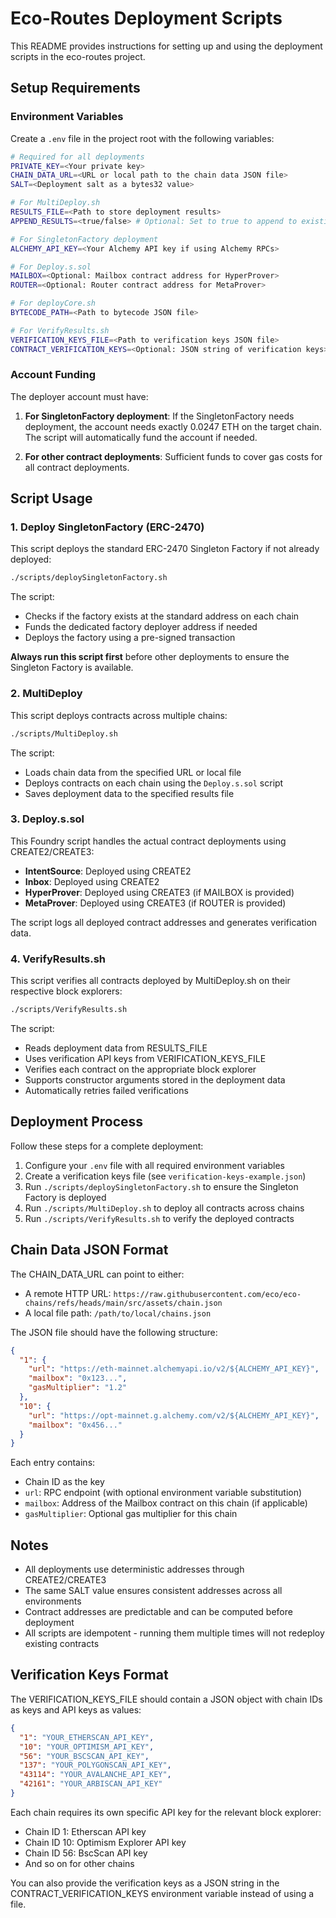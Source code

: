 # Eco-Routes Deployment Scripts

This README provides instructions for setting up and using the deployment scripts in the eco-routes project.

## Setup Requirements

### Environment Variables

Create a `.env` file in the project root with the following variables:

```bash
# Required for all deployments
PRIVATE_KEY=<Your private key>
CHAIN_DATA_URL=<URL or local path to the chain data JSON file>
SALT=<Deployment salt as a bytes32 value>

# For MultiDeploy.sh
RESULTS_FILE=<Path to store deployment results>
APPEND_RESULTS=<true/false> # Optional: Set to true to append to existing results file

# For SingletonFactory deployment
ALCHEMY_API_KEY=<Your Alchemy API key if using Alchemy RPCs>

# For Deploy.s.sol
MAILBOX=<Optional: Mailbox contract address for HyperProver>
ROUTER=<Optional: Router contract address for MetaProver>

# For deployCore.sh
BYTECODE_PATH=<Path to bytecode JSON file>

# For VerifyResults.sh
VERIFICATION_KEYS_FILE=<Path to verification keys JSON file>
CONTRACT_VERIFICATION_KEYS=<Optional: JSON string of verification keys>
```

### Account Funding

The deployer account must have:

1. **For SingletonFactory deployment**: If the SingletonFactory needs deployment, the account needs exactly 0.0247 ETH on the target chain. The script will automatically fund the account if needed.

2. **For other contract deployments**: Sufficient funds to cover gas costs for all contract deployments.

## Script Usage

### 1. Deploy SingletonFactory (ERC-2470)

This script deploys the standard ERC-2470 Singleton Factory if not already deployed:

```bash
./scripts/deploySingletonFactory.sh
```

The script:
- Checks if the factory exists at the standard address on each chain
- Funds the dedicated factory deployer address if needed
- Deploys the factory using a pre-signed transaction

**Always run this script first** before other deployments to ensure the Singleton Factory is available.

### 2. MultiDeploy

This script deploys contracts across multiple chains:

```bash
./scripts/MultiDeploy.sh
```

The script:
- Loads chain data from the specified URL or local file
- Deploys contracts on each chain using the `Deploy.s.sol` script
- Saves deployment data to the specified results file

### 3. Deploy.s.sol

This Foundry script handles the actual contract deployments using CREATE2/CREATE3:

- **IntentSource**: Deployed using CREATE2
- **Inbox**: Deployed using CREATE2
- **HyperProver**: Deployed using CREATE3 (if MAILBOX is provided)
- **MetaProver**: Deployed using CREATE3 (if ROUTER is provided)

The script logs all deployed contract addresses and generates verification data.

### 4. VerifyResults.sh

This script verifies all contracts deployed by MultiDeploy.sh on their respective block explorers:

```bash
./scripts/VerifyResults.sh
```

The script:
- Reads deployment data from RESULTS_FILE
- Uses verification API keys from VERIFICATION_KEYS_FILE
- Verifies each contract on the appropriate block explorer
- Supports constructor arguments stored in the deployment data
- Automatically retries failed verifications

## Deployment Process

Follow these steps for a complete deployment:

1. Configure your `.env` file with all required environment variables
2. Create a verification keys file (see `verification-keys-example.json`)
3. Run `./scripts/deploySingletonFactory.sh` to ensure the Singleton Factory is deployed 
4. Run `./scripts/MultiDeploy.sh` to deploy all contracts across chains
5. Run `./scripts/VerifyResults.sh` to verify the deployed contracts

## Chain Data JSON Format

The CHAIN_DATA_URL can point to either:
- A remote HTTP URL: `https://raw.githubusercontent.com/eco/eco-chains/refs/heads/main/src/assets/chain.json`
- A local file path: `/path/to/local/chains.json`

The JSON file should have the following structure:

```json
{
  "1": {
    "url": "https://eth-mainnet.alchemyapi.io/v2/${ALCHEMY_API_KEY}",
    "mailbox": "0x123...",
    "gasMultiplier": "1.2"
  },
  "10": {
    "url": "https://opt-mainnet.g.alchemy.com/v2/${ALCHEMY_API_KEY}",
    "mailbox": "0x456..."
  }
}
```

Each entry contains:
- Chain ID as the key
- `url`: RPC endpoint (with optional environment variable substitution)
- `mailbox`: Address of the Mailbox contract on this chain (if applicable)
- `gasMultiplier`: Optional gas multiplier for this chain

## Notes

- All deployments use deterministic addresses through CREATE2/CREATE3
- The same SALT value ensures consistent addresses across all environments
- Contract addresses are predictable and can be computed before deployment
- All scripts are idempotent - running them multiple times will not redeploy existing contracts

## Verification Keys Format

The VERIFICATION_KEYS_FILE should contain a JSON object with chain IDs as keys and API keys as values:

```json
{
  "1": "YOUR_ETHERSCAN_API_KEY",
  "10": "YOUR_OPTIMISM_API_KEY",
  "56": "YOUR_BSCSCAN_API_KEY",
  "137": "YOUR_POLYGONSCAN_API_KEY",
  "43114": "YOUR_AVALANCHE_API_KEY",
  "42161": "YOUR_ARBISCAN_API_KEY"
}
```

Each chain requires its own specific API key for the relevant block explorer:
- Chain ID 1: Etherscan API key
- Chain ID 10: Optimism Explorer API key
- Chain ID 56: BscScan API key
- And so on for other chains

You can also provide the verification keys as a JSON string in the CONTRACT_VERIFICATION_KEYS environment variable instead of using a file.